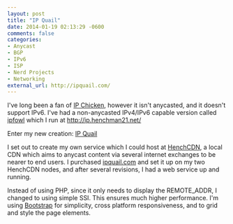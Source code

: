 ```yaml
---
layout: post
title: "IP Quail"
date: 2014-01-19 02:13:29 -0600
comments: false
categories: 
- Anycast
- BGP
- IPv6
- ISP
- Nerd Projects
- Networking
external_url: http://ipquail.com/
---
```

I've long been a fan of [IP Chicken](http://www.ipchicken.com/), however it isn't anycasted, and it doesn't support IPv6. I've had a non-anycasted IPv4/IPv6 capable version called [ipfowl](https://github.com/tbaschak/ipfowl) which I run at http://ip.henchman21.net/

Enter my new creation: [IP Quail](http://ipquail.com)

I set out to create my own service which I could host at [HenchCDN](http://henchcdn.com), a local CDN which aims to anycast content via several internet exchanges to be nearer to end users. I purchased [ipquail.com](http://ipquail.com/) and set it up on my two HenchCDN nodes, and after several revisions, I had a web service up and running.

Instead of using PHP, since it only needs to display the REMOTE_ADDR, I changed to using simple SSI. This ensures much higher performance. I'm using [Bootstrap](http://getbootstrap.com) for simplicity, cross platform responsiveness, and to grid and style the page elements. 
